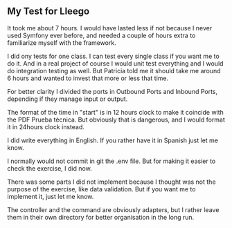 ## My Test for Lleego

It took me about 7 hours. I would have lasted less if not because I never used Symfony ever before, and needed a couple of hours extra to familiarize myself with the framework.

I did ony tests for one class. I can test every single class if you want me to do it. And in a real project of course I would unit test everything and I would do integration testing as well. But Patricia told me it should take me around 6 hours and wanted to invest that more or less that time.

For better clarity I divided the ports in Outbound Ports and Inbound Ports, depending if they manage input or output.

The format of the time in "start" is in 12 hours clock to make it coincide with the PDF Prueba técnica. But obviously that is dangerous, and I would format it in 24hours clock instead.

I did write everything in English. If you rather have it in Spanish just let me know.

I normally would not commit in git the .env file. But for making it easier to check the exercise, I did now.

There was some parts I did not implement because I thought was not the purpose of the exercise, like data validation. But if you want me to implement it, just let me know.

The controller and the command are obviously adapters, but I rather leave them in their own directory for better organisation in the long run.